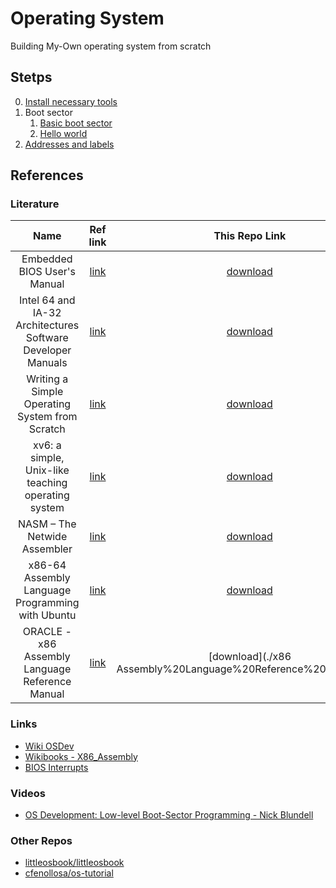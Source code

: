# Operating System
Building My-Own operating system from scratch

## Stetps
0. [Install necessary tools](./00_necessary_tools/)
1. Boot sector
   1. [Basic boot sector](./01_boot_sector/basic/)
   2. [Hello world](./01_boot_sector/hello_world/)
2. [Addresses and labels](./02_addresses_and_labels/)

## References
### Literature
|                            Name                             |                                    Ref link                                     |                                                         This Repo Link                                                         |
| :---------------------------------------------------------: | :-----------------------------------------------------------------------------: | :----------------------------------------------------------------------------------------------------------------------------: |
|                 Embedded BIOS User's Manual                 |   [link](ftp://ftp.embeddedarm.com/old/saved-downloads-manuals/EBIOS-UM.PDF)    |                                 [download](./literature/Embedded%20BIOS%20Users%20Manual.PDF)                                  |
| Intel 64 and IA-32 Architectures Software Developer Manuals |           [link](https://software.intel.com/en-us/articles/intel-sdm)           |             [download](./literature/Intel%2064%20and%20IA-32%20Architectures%20Software%20Developers%20Manual.pdf)             |
|       Writing a Simple Operating System from Scratch        | [link](https://www.cs.bham.ac.uk/~exr/lectures/opsys/10_11/lectures/os-dev.pdf) | [download](./literature/Writing%20a%20Simple%20Operating%20System%20from%20Scratch%20-%20Nick%20Blundell%20-%20Dec%202010.pdf) |
|     xv6: a simple, Unix-like teaching operating system      |             [link](https://pdos.csail.mit.edu/6.828/2019/xv6.html)              |                 [download](./literature/xv6%20-%20a%20simple,%20Unix-like%20teaching%20operating%20system.pdf)                 |
|                NASM – The Netwide Assembler                 |                          [link](https://www.nasm.us/)                           |                                              [download](./literature/nasmdoc.pdf)                                              |
|      x86-64 Assembly Language Programming with Ubuntu       |               [link](http://www.egr.unlv.edu/~ed/assembly64.pdf)                |                          [download](./x86-64%20Assembly%20Language%20Programming%20with%20Ubuntu.pdf)                          |
|       ORACLE - x86 Assembly Language Reference Manual       |                              [link](https://link)                               |                                 [download](./x86 Assembly%20Language%20Reference%20Manual.pdf)                                 |

### Links
- [Wiki OSDev](https://wiki.osdev.org/Main_Page)
- [Wikibooks - X86_Assembly](https://en.wikibooks.org/wiki/X86_Assembly)
- [BIOS Interrupts](https://en.wikipedia.org/wiki/BIOS_interrupt_call)

### Videos
- [OS Development: Low-level Boot-Sector Programming - Nick Blundell](https://www.youtube.com/playlist?list=PLrJApd3VJDK0gVMsU3lZBVHBCgC1EeK--)

### Other Repos
- [littleosbook/littleosbook ](https://github.com/littleosbook/littleosbook)
- [cfenollosa/os-tutorial ](https://github.com/cfenollosa/os-tutorial)
